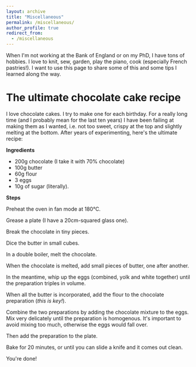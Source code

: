 ```yaml
---
layout: archive
title: "Miscellaneous"
permalink: /miscellaneous/
author_profile: true
redirect_from:
  - /miscellaneous
---
```


When I'm not working at the Bank of England or on my PhD, I have tons of hobbies. I love to knit, sew, garden, play the piano, cook (especially French pastries!). I want to use this page to share some of this and some tips I learned along the way. 

The ultimate chocolate cake recipe
==========

I love chocolate cakes. I try to make one for each birthday. For a really long time (and I probably mean for the last ten years) I have been failing at making them as I wanted, i.e. not too sweet, crispy at the top and slightly melting at the bottom. 
After years of experimenting, here's the ultimate recipe:

**Ingredients**
- 200g chocolate (I take it with 70% chocolate)
- 100g butter
- 60g flour
- 3 eggs
- 10g of sugar (literally).


**Steps**

Preheat the oven in fan mode at 180°C. 

Grease a plate (I have a 20cm-squared glass one). 

Break the chocolate in tiny pieces. 

Dice the butter in small cubes. 

In a double boiler, melt the chocolate. 

When the chocolate is melted, add small pieces of butter, one after another. 

In the meantime, whip up the eggs (combined, yolk and white together) until the preparation triples in volume. 

When all the butter is incorporated, add the flour to the chocolate preparation (*this is key!*). 

Combine the two preparations by adding the chocolate mixture to the eggs. Mix very delicately until the preparation is homogenous. It's important to avoid mixing too much, otherwise the eggs would fall over. 

Then add the preparation to the plate. 

Bake for 20 minutes, or until you can slide a knife and it comes out clean. 

You're done! 















